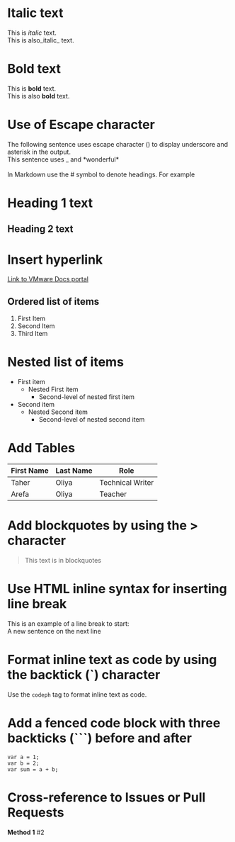 # Italic text
This is *italic* text.</br>
This is also_italic_ text.
# Bold text
This is **bold** text.</br>
This is also __bold__ text.
# Use of Escape character
The following sentence uses escape character (\) to display underscore and asterisk in the output.</br>
  This sentence uses \_ and \*wonderful\*</br></br>
  In Markdown use the \# symbol to denote headings. For example
  # Heading 1 text
  ## Heading 2 text
  # Insert hyperlink 
  [Link to VMware Docs portal](https://docs.vmware.com)
  ## Ordered list of items
  1. First Item
  1. Second Item
  1. Third Item
  # Nested list of items
  - First item
    - Nested First item
      - Second-level of nested first item
  - Second item
    - Nested Second item
      - Second-level of nested second item
# Add Tables
First Name|Last Name|Role
-|-|-
Taher|Oliya|Technical Writer
Arefa|Oliya|Teacher
# Add blockquotes by using the > character
>This text is in blockquotes
# Use HTML inline syntax for inserting line break
This is an example of a line break to start:</br>
A new sentence on the next line
# Format inline text as code by using the backtick (`) character
Use the `codeph` tag to format inline text as code.
# Add a fenced code block with three backticks (```) before and after
```
var a = 1;
var b = 2;
var sum = a + b;
```
# Cross-reference to Issues or Pull Requests
**Method 1**
#2
